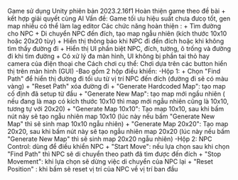 Game sử dụng Unity phiên bản 2023.2.16f1
Hoàn thiện game theo đề bài + kết hợp giải quyết cùng AI
Vấn đề: Game tối ưu hiệu suất chưa đưcọ tốt, gen map nhiều có thể làm lag editor
Các chức năng hoàn thiện : + Tìm đường cho NPC
                           + Di chuyển NPC đến đích, tạo map ngẫu nhiên (kích thước 10x10 hoặc 20x20 tùy)
                           + Hiển thị thông báo khi NPC đi đến đích hoặc khi không tìm thấy đường đi
                           + Hiển thị UI phần biệt NPC, đích, tường, ô trống và đường đi khi tìm đường
                           + Có xử lý đa màn hình, UI không bị phần tai thỏ hay camera của điện thoại che
Cách chơi cụ thể: Chơi dựa trên các button hiển thị trên màn hình (GUI)
-Bao gồm 2 hộp điều khiển:
-Hộp 1: + Chọn "Find Path" để hiển thị đường đi tối ưu từ vị trí NPC đến đích (đường đi sẽ có màu vàng)
        + "Reset Path" xóa đường đi
        + "Generate Hardcoded Map": tạo map cố định đã setup từ đầu
        + "Generate New Map": tạo map mới ngầu nhiên ( nếu đang là map có kích thước 10x10 thì map mới ngẫu nhiên cũng là 10x10, tương tự với 20x20)
        + "Generate Map 10x10": Tạo map 10x10, sau khi bấm nút này sẽ tạo ngẫu nhiên map 10x10 (lúc này nếu bấm "Generate New Map" thì sẽ sinh map 10x10 ngẫu nhiên)
        + "Generate Map 20x20": Tạo map 20x20, sau khi bấm nút này sẽ tạo ngẫu nhiên map 20x20 (lúc này nếu bấm "Generate New Map" thì sẽ sinh map 20x20 ngẫu nhiên)
-Hộp 2: NPC Control: dùng để điều khiển NPC
       + "Start Move": nếu lựa chọn sau khi chọn "Find Path" thì NPC sẽ di chuyển theo path đã tìm được đến đích
       + "Stop Movement": khi lựa chọn sẽ dừng việc di chuyển của NPC lại
       + "Reset Position" : khi bấm sẽ reset vị trí của NPC về vị trí ban đầu
        
